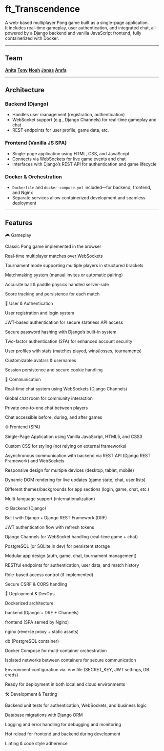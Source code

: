
# ft_Transcendence

A web-based multiplayer Pong game built as a single-page application.  
It includes real-time gameplay, user authentication, and integrated chat, all powered by a Django backend and vanilla JavaScript frontend, fully containerized with Docker.

---
## Team
**[Anita](https://github.com/Alaire1)** **[Tony](https://github.com/tonywilliamspiano)** **[Noah](https://github.com/Nuloiz)** **[Jonas](https://github.com/jonaspeters85)** **[Arafa](https://github.com/ankinzin)**

---
## Architecture

### Backend (Django)
- Handles user management (registration, authentication)  
- WebSocket support (e.g., Django Channels) for real-time gameplay and chat  
- REST endpoints for user profile, game data, etc.

### Frontend (Vanilla JS SPA)
- Single-page application using HTML, CSS, and JavaScript  
- Connects via WebSockets for live game events and chat  
- Interfaces with Django’s REST API for authentication and game lifecycle

### Docker & Orchestration
- `Dockerfile` and `docker-compose.yml` included—for backend, frontend, and Nginx  
- Separate services allow containerized development and seamless deployment

---

## Features
🎮 Gameplay

Classic Pong game implemented in the browser

Real-time multiplayer matches over WebSockets

Tournament mode supporting multiple players in structured brackets

Matchmaking system (manual invites or automatic pairing)

Accurate ball & paddle physics handled server-side

Score tracking and persistence for each match

👤 User & Authentication

User registration and login system

JWT-based authentication for secure stateless API access

Secure password hashing with Django’s built-in system

Two-factor authentication (2FA) for enhanced account security

User profiles with stats (matches played, wins/losses, tournaments)

Customizable avatars & usernames

Session persistence and secure cookie handling

💬 Communication

Real-time chat system using WebSockets (Django Channels)

Global chat room for community interaction

Private one-to-one chat between players

Chat accessible before, during, and after games

🌐 Frontend (SPA)

Single-Page Application using Vanilla JavaScript, HTML5, and CSS3

Custom CSS for styling (not relying on external frameworks)

Asynchronous communication with backend via REST API (Django REST Framework) and WebSockets

Responsive design for multiple devices (desktop, tablet, mobile)

Dynamic DOM rendering for live updates (game state, chat, user lists)

Different themes/backgrounds for app sections (login, game, chat, etc.)

Multi-language support (internationalization)

⚙️ Backend (Django)

Built with Django + Django REST Framework (DRF)

JWT authentication flow with refresh tokens

Django Channels for WebSocket handling (real-time game + chat)

PostgreSQL (or SQLite in dev) for persistent storage

Modular app design (auth, game, chat, tournament management)

RESTful endpoints for authentication, user data, and match history

Role-based access control (if implemented)

Secure CSRF & CORS handling

🐳 Deployment & DevOps

Dockerized architecture:

backend (Django + DRF + Channels)

frontend (SPA served by Nginx)

nginx (reverse proxy + static assets)

db (PostgreSQL container)

Docker Compose for multi-container orchestration

Isolated networks between containers for secure communication

Environment configuration via .env file (SECRET_KEY, JWT settings, DB creds)

Ready for deployment in both local and cloud environments

🛠️ Development & Testing

Backend unit tests for authentication, WebSockets, and business logic

Database migrations with Django ORM

Logging and error handling for debugging and monitoring

Hot reload for frontend and backend during development

Linting & code style adherence
